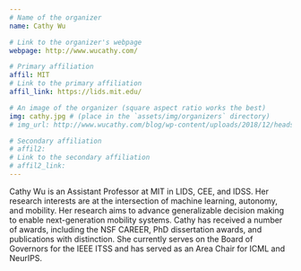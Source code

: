 ```yaml
---
# Name of the organizer
name: Cathy Wu

# Link to the organizer's webpage
webpage: http://www.wucathy.com/

# Primary affiliation
affil: MIT
# Link to the primary affiliation
affil_link: https://lids.mit.edu/

# An image of the organizer (square aspect ratio works the best)
img: cathy.jpg # (place in the `assets/img/organizers` directory)
# img_url: http://www.wucathy.com/blog/wp-content/uploads/2018/12/headshot-head.jpg

# Secondary affiliation
# affil2: 
# Link to the secondary affiliation
# affil2_link:
---
```


<!-- Whatever you write below will show up as the speaker's bio -->

Cathy Wu is an Assistant Professor at MIT in LIDS, CEE, and IDSS. Her research interests are at the intersection of machine learning, autonomy, and mobility. Her research aims to advance generalizable decision making to enable next-generation mobility systems. Cathy has received a number of awards, including the NSF CAREER, PhD dissertation awards, and publications with distinction. She currently serves on the Board of Governors for the IEEE ITSS and has served as an Area Chair for ICML and NeurIPS.